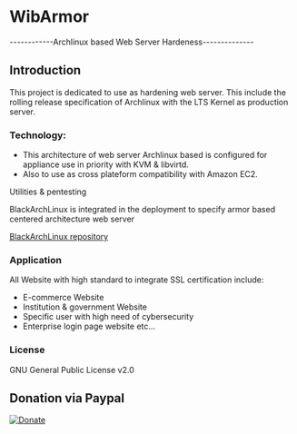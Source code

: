 WibArmor
========

------------Archlinux based Web Server Hardeness--------------



## Introduction

This project is dedicated to use as hardening web server. This include the rolling release specification of Archlinux with the LTS Kernel as production server.

### Technology:
- This architecture of web server Archlinux based is configured for appliance use in priority with KVM & libvirtd. 
- Also to use as cross plateform compatibility with Amazon EC2.

Utilities & pentesting

BlackArchLinux is integrated in the deployment to specify armor based centered architecture web server

<a href="http://blackarch.org/download.html">BlackArchLinux repository</a>

### Application
All Website with high standard to integrate SSL certification include:
- E-commerce Website
- Institution & government Website
- Specific user with high need of cybersecurity
- Enterprise login page website
etc...

### License

GNU General Public License v2.0

## Donation via Paypal
[![Donate](https://www.paypalobjects.com/en_US/i/btn/btn_donateCC_LG.gif)](https://www.paypal.com/cgi-bin/webscr?cmd=_donations&business=7KPZ6LUAF8Z9Y&lc=US&item_name=Alpharatz&item_number=wibarmor&currency_code=EUR&bn=PP%2dDonationsBF%3abtn_donateCC_LG%2egif%3aNonHosted)
